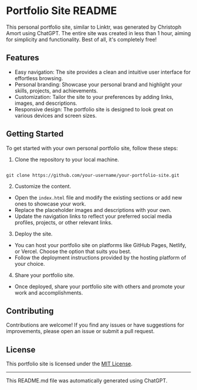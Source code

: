 # Portfolio Site README

This personal portfolio site, similar to Linktr, was generated by Christoph Amort using ChatGPT. The entire site was created in less than 1 hour, aiming for simplicity and functionality. Best of all, it's completely free!

## Features
- Easy navigation: The site provides a clean and intuitive user interface for effortless browsing.
- Personal branding: Showcase your personal brand and highlight your skills, projects, and achievements.
- Customization: Tailor the site to your preferences by adding links, images, and descriptions.
- Responsive design: The portfolio site is designed to look great on various devices and screen sizes.

## Getting Started
To get started with your own personal portfolio site, follow these steps:

1. Clone the repository to your local machine.

<pre><code>
git clone https://github.com/your-username/your-portfolio-site.git
</code></pre>
  
2. Customize the content.
- Open the `index.html` file and modify the existing sections or add new ones to showcase your work.
- Replace the placeholder images and descriptions with your own.
- Update the navigation links to reflect your preferred social media profiles, projects, or other relevant links.

3. Deploy the site.
- You can host your portfolio site on platforms like GitHub Pages, Netlify, or Vercel. Choose the option that suits you best.
- Follow the deployment instructions provided by the hosting platform of your choice.

4. Share your portfolio site.
- Once deployed, share your portfolio site with others and promote your work and accomplishments.

## Contributing
Contributions are welcome! If you find any issues or have suggestions for improvements, please open an issue or submit a pull request.

## License
This portfolio site is licensed under the [MIT License](LICENSE).

---

This README.md file was automatically generated using ChatGPT.

<!--
**chriskmamo/chriskmamo** is a ✨ _special_ ✨ repository because its `README.md` (this file) appears on your GitHub profile.

Here are some ideas to get you started:

- 🔭 I’m currently working on ...
- 🌱 I’m currently learning ...
- 👯 I’m looking to collaborate on ...
- 🤔 I’m looking for help with ...
- 💬 Ask me about ...
- 📫 How to reach me: ...
- 😄 Pronouns: ...
- ⚡ Fun fact: ...
-->
